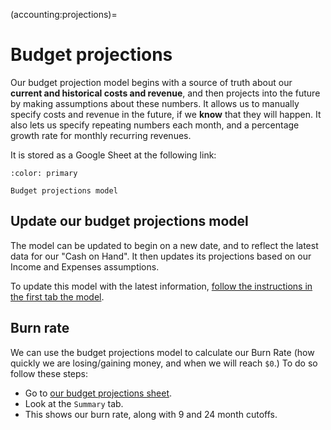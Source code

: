 (accounting:projections)=
# Budget projections

Our budget projection model begins with a source of truth about our **current and historical costs and revenue**, and then projects into the future by making assumptions about these numbers.
It allows us to manually specify costs and revenue in the future, if we **know** that they will happen.
It also lets us specify repeating numbers each month, and a percentage growth rate for monthly recurring revenues.

It is stored as a Google Sheet at the following link:

```{button-link} https://docs.google.com/spreadsheets/d/1zDO_kqnJ1PH3GWOMks5E_1oIpoAJgseWhj3oCohUVZk/edit#gid=929955044
:color: primary

Budget projections model
```

## Update our budget projections model

The model can be updated to begin on a new date, and to reflect the latest data for our "Cash on Hand".
It then updates its projections based on our Income and Expenses assumptions.

To update this model with the latest information, [follow the instructions in the first tab the model](https://docs.google.com/spreadsheets/d/1zDO_kqnJ1PH3GWOMks5E_1oIpoAJgseWhj3oCohUVZk/edit#gid=929955044).


## Burn rate

We can use the budget projections model to calculate our Burn Rate (how quickly we are losing/gaining money, and when we will reach `$0`.)
To do so follow these steps:

- Go to [our budget projections sheet](accounting:projections).
- Look at the `Summary` tab.
- This shows our burn rate, along with 9 and 24 month cutoffs.
